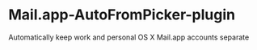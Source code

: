 Mail.app-AutoFromPicker-plugin
==============================

Automatically keep work and personal OS X Mail.app accounts separate
